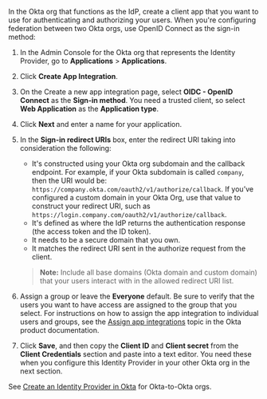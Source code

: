 In the Okta org that functions as the IdP, create a client app that you want to use for authenticating and authorizing your users. When you're configuring federation between two Okta orgs, use OpenID Connect as the sign-in method:

1. In the Admin Console for the Okta org that represents the Identity Provider, go to **Applications** > **Applications**.
1. Click **Create App Integration**.
1. On the Create a new app integration page, select **OIDC - OpenID Connect** as the **Sign-in method**. You need a trusted client, so select **Web Application** as the **Application type**.
1. Click **Next** and enter a name for your application.
1. In the **Sign-in redirect URIs** box, enter the redirect URI taking into consideration the following:
    * It's constructed using your Okta org subdomain and the callback endpoint.
    For example, if your Okta subdomain is called `company`, then the URI would be: `https://company.okta.com/oauth2/v1/authorize/callback`. If you’ve configured a custom domain in your Okta Org, use that value to construct your redirect URI, such as `https://login.company.com/oauth2/v1/authorize/callback`.
    * It's defined as where the IdP returns the authentication response (the access token and the ID token).
    * It needs to be a secure domain that you own.
    * It matches the redirect URI sent in the authorize request from the client.

    > **Note:** Include all base domains (Okta domain and custom domain) that your users interact with in the allowed redirect URI list.

1. Assign a group or leave the **Everyone** default. Be sure to verify that the users you want to have access are assigned to the group that you select. For instructions on how to assign the app integration to individual users and groups, see the [Assign app integrations](https://help.okta.com/okta_help.htm?id=ext_Apps_Apps_Page-assign) topic in the Okta product documentation.
1. Click **Save**, and then copy the **Client ID** and **Client secret** from the **Client Credentials** section and paste into a text editor. You need these when you configure this Identity Provider in your other Okta org in the next section.

<AMROktatoOkta/>

See [Create an Identity Provider in Okta](#create-an-identity-provider-in-okta) for Okta-to-Okta orgs.
